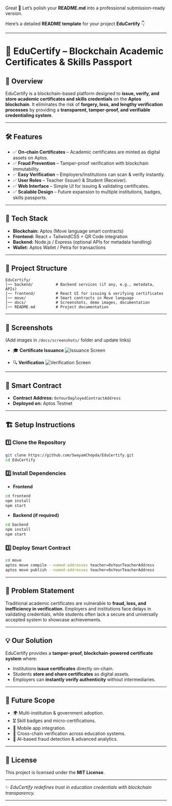 Great 🚀 Let’s polish your **README.md** into a professional submission-ready version.

Here’s a detailed **README template** for your project **EduCertify** 👇

---

# 🌱 EduCertify – Blockchain Academic Certificates & Skills Passport

## 📌 Overview

EduCertify is a blockchain-based platform designed to **issue, verify, and store academic certificates and skills credentials** on the **Aptos blockchain**. It eliminates the risk of **forgery, loss, and lengthy verification processes** by providing a **transparent, tamper-proof, and verifiable credentialing system**.

---

## 🛠️ Features

* ✅ **On-chain Certificates** – Academic certificates are minted as digital assets on Aptos.
* ✅ **Fraud Prevention** – Tamper-proof verification with blockchain immutability.
* ✅ **Easy Verification** – Employers/Institutions can scan & verify instantly.
* ✅ **User Roles** – Teacher (Issuer) & Student (Receiver).
* ✅ **Web Interface** – Simple UI for issuing & validating certificates.
* ✅ **Scalable Design** – Future expansion to multiple institutions, badges, skills passports.

---

## 🚀 Tech Stack

* **Blockchain:** Aptos (Move language smart contracts)
* **Frontend:** React + TailwindCSS + QR Code integration
* **Backend:** Node.js / Express (optional APIs for metadata handling)
* **Wallet:** Aptos Wallet / Petra for transactions

---

## 📂 Project Structure

```
EduCertify/
│── backend/          # Backend services (if any, e.g., metadata, APIs)
│── frontend/         # React UI for issuing & verifying certificates
│── move/             # Smart contracts in Move language
│── docs/             # Screenshots, demo images, documentation
│── README.md         # Project documentation
```

---

## 📸 Screenshots

(Add images in `/docs/screenshots/` folder and update links)

* 🎓 **Certificate Issuance**
  ![Issuance Screen](docs/screenshots/issue-cert.png)

* 🔍 **Verification**
  ![Verification Screen](docs/screenshots/verify-cert.png)

---

## 📜 Smart Contract

* **Contract Address:** `0xYourDeployedContractAddress`
* **Deployed on:** Aptos Testnet

---

## 🏗️ Setup Instructions

### 1️⃣ Clone the Repository

```bash
git clone https://github.com/SwayamChopda/EduCertify.git
cd EduCertify
```

### 2️⃣ Install Dependencies

* **Frontend**

```bash
cd frontend
npm install
npm start
```

* **Backend (if required)**

```bash
cd backend
npm install
npm start
```

### 3️⃣ Deploy Smart Contract

```bash
cd move
aptos move compile --named-addresses teacher=0xYourTeacherAddress
aptos move publish --named-addresses teacher=0xYourTeacherAddress
```

---

## 🎯 Problem Statement

Traditional academic certificates are vulnerable to **fraud, loss, and inefficiency in verification**. Employers and institutions face delays in validating credentials, while students often lack a secure and universally accepted system to showcase achievements.

---

## 💡 Our Solution

EduCertify provides a **tamper-proof, blockchain-powered certificate system** where:

* Institutions **issue certificates** directly on-chain.
* Students **store and share certificates** as digital assets.
* Employers can **instantly verify authenticity** without intermediaries.

---

## 🔮 Future Scope

* 🌍 Multi-institution & government adoption.
* 🎖️ Skill badges and micro-certifications.
* 📱 Mobile app integration.
* 🔗 Cross-chain verification across education systems.
* 🤖 AI-based fraud detection & advanced analytics.

---

## 📜 License

This project is licensed under the **MIT License**.

---

✨ *EduCertify redefines trust in education credentials with blockchain transparency.*

---


